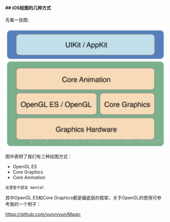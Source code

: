 #### ## iOS绘图的几种方式

先看一张图:

![](/img/02-12.png)

图中表明了我们有三种绘图方式：

* OpenGL ES
* Core Graphics
* Core Animation

```这里暂不提及 mental```

其中OpenGL ES和Core Graphics都是偏底层的框架，关于OpenGL的使用可参考我的一个例子：

https://github.com/yunyyyun/Magic

